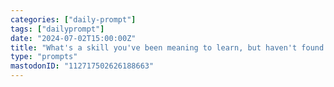 ```yaml
---
categories: ["daily-prompt"]
tags: ["dailyprompt"]
date: "2024-07-02T15:00:00Z"
title: "What's a skill you've been meaning to learn, but haven't found the time for?"
type: "prompts"
mastodonID: "112717502626188663"
---
```

